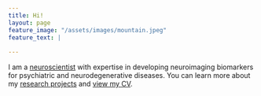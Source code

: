 ```yaml
---
title: Hi!
layout: page
feature_image: "/assets/images/mountain.jpeg"
feature_text: |
  
---
```

I am a [neuroscientist](https://valkebets.github.io/about/) with expertise in developing neuroimaging biomarkers for psychiatric and neurodegenerative diseases. You can learn more about my [research projects](https://valkebets.github.io/research/) and [view my CV](https://valkebets.github.io/cv/).
